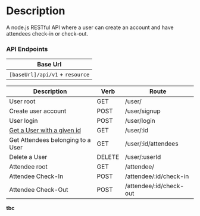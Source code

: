 # Description
  A node.js RESTful API where a user can create an account and have attendees check-in or check-out.

### API Endpoints
| Base Url |
| ------ |
| `[baseUrl]/api/v1` + `resource`|


| Description | Verb | Route | 
| ------ | ------ | ------ |
| User root | GET | /user/ |
| Create user account | POST | /user/signup |
| User login | POST | /user/login |
| [Get a User with a given id](restapidocs/getuser.md) | GET | /user/:id |
| Get Attendees belonging to a User | GET | /user/:id/attendees |
| Delete a User | DELETE | /user/:userId |
| Attendee root | GET | /attendee/ |
| Attendee Check-In | POST | /attendee/:id/check-in |
| Attendee Check-Out | POST | /attendee/:id/check-out |

**tbc**